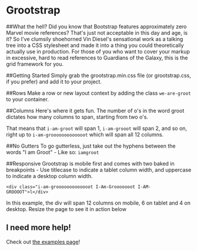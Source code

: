# Grootstrap

##What the hell?
Did you know that Bootstrap features approximately zero Marvel movie references? That's just not acceptable in this day and age, is it? So I've clumsily shoehorned Vin Diesel's sensational work as a talking tree into a CSS stylesheet and made it into a thing you could theoretically actually use in production. For those of you who want to cover your markup in excessive, hard to read references to Guardians of the Galaxy, this is the grid framework for you. 

##Getting Started
Simply grab the grootstrap.min.css file (or grootstrap.css, if you prefer) and add it to your project. 

##Rows
Make a row or new layout context by adding the class `we-are-groot` to your container. 

##Columns
Here's where it gets fun. The number of o's in the word groot dictates how many columns to span, starting from two o's.

That means that `i-am-groot` will span 1, `i-am-grooot` will span 2, and so on, right up to `i-am-grooooooooooooot` which will span all 12 columns.

##No Gutters
To go gutterless, just take out the hyphens between the words "I am Groot" - Like so: `iamgroot`

##Responsive
Grootstrap is mobile first and comes with two baked in breakpoints - Use titlecase to indicate a tablet column width, and uppercase to indicate a desktop column width.

```<div class="i-am-grooooooooooooot I-Am-Grooooooot I-AM-GROOOOT">l</div>```

In this example, the div will span 12 columns on mobile, 6 on tablet and 4 on desktop. Resize the page to see it in action below

## I need more help!

Check out [the examples page](https://cdn.rawgit.com/Newnab/grootstrap/master/examples.html)!
